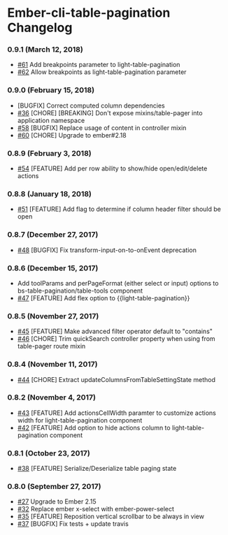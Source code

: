 # Ember-cli-table-pagination Changelog
### 0.9.1 (March 12, 2018)
- [#61](https://github.com/gte451f/ember-cli-table-pagination/issues/61) Add breakpoints parameter to light-table-pagination
- [#62](https://github.com/gte451f/ember-cli-table-pagination/issues/62) Allow breakpoints as light-table-pagination parameter
 

### 0.9.0 (February 15, 2018)
- [BUGFIX] Correct computed column dependencies
- [#36](https://github.com/gte451f/ember-cli-table-pagination/issues/36) [CHORE] [BREAKING] Don't expose mixins/table-pager into application namespace
- [#58](https://github.com/gte451f/ember-cli-table-pagination/issues/58) [BUGFIX] Replace usage of content in controller mixin
- [#60](https://github.com/gte451f/ember-cli-table-pagination/pull/60) [CHORE] Upgrade to ember#2.18

### 0.8.9 (February 3, 2018)
- [#54](https://github.com/gte451f/ember-cli-table-pagination/pull/54) [FEATURE] Add per row ability to show/hide open/edit/delete actions

### 0.8.8 (January 18, 2018)
- [#51](https://github.com/gte451f/ember-cli-table-pagination/pull/51) [FEATURE] Add flag to determine if column header filter should be open

### 0.8.7 (December 27, 2017)
- [#48](https://github.com/gte451f/ember-cli-table-pagination/pull/48) [BUGFIX] Fix transform-input-on-to-onEvent deprecation

### 0.8.6 (December 15, 2017)
- Add toolParams and perPageFormat (either select or input) options to bs-table-pagination/table-tools component
- [#47](https://github.com/gte451f/ember-cli-table-pagination/pull/47) [FEATURE] Add flex option to {{light-table-pagination}}

### 0.8.5 (November 27, 2017)
- [#45](https://github.com/gte451f/ember-cli-table-pagination/pull/45) [FEATURE] Make advanced filter operator default to "contains"
- [#46](https://github.com/gte451f/ember-cli-table-pagination/pull/46) [CHORE] Trim quickSearch controller property when using from table-pager route mixin

### 0.8.4 (November 11, 2017)
- [#44](https://github.com/gte451f/ember-cli-table-pagination/pull/44) [CHORE] Extract updateColumnsFromTableSettingState method

### 0.8.2 (November 4, 2017)
- [#43](https://github.com/gte451f/ember-cli-table-pagination/pull/43) [FEATURE] Add actionsCellWidth paramter to customize actions width for light-table-pagination component
- [#42](https://github.com/gte451f/ember-cli-table-pagination/pull/42) [FEATURE] Add option to hide actions column to light-table-pagination component

### 0.8.1 (October 23, 2017)
- [#38](https://github.com/gte451f/ember-cli-table-pagination/pull/38) [FEATURE] Serialize/Deserialize table paging state

### 0.8.0 (September 27, 2017)
- [#27](https://github.com/gte451f/ember-cli-table-pagination/pull/27) Upgrade to Ember 2.15
- [#32](https://github.com/gte451f/ember-cli-table-pagination/pull/32) Replace ember x-select with ember-power-select
- [#35](https://github.com/gte451f/ember-cli-table-pagination/pull/35) [FEATURE] Reposition vertical scrollbar to be always in view
- [#37](https://github.com/gte451f/ember-cli-table-pagination/pull/37) [BUGFIX] Fix tests + update travis
